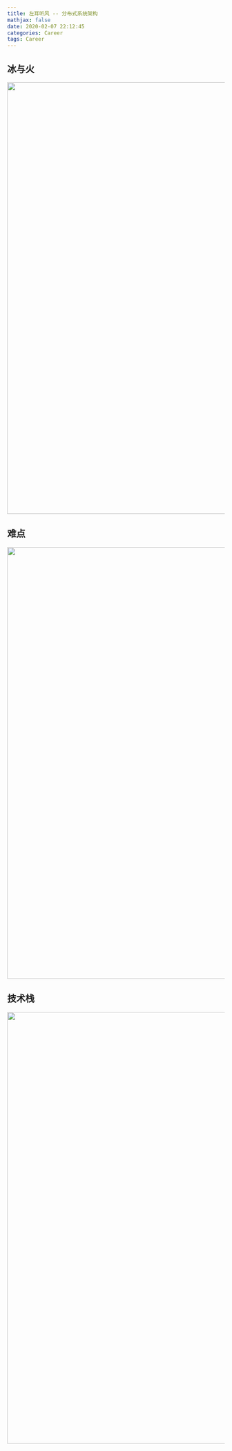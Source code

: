 ```yaml
---
title: 左耳听风 -- 分布式系统架构
mathjax: false
date: 2020-02-07 22:12:45
categories: Career
tags: Career
---
```


## 冰与火
<img src="https://left-ear-1253868755.cos.ap-nanjing.myqcloud.com/left-ear-distributed-architecture-ice-fire.png" width=1000/>

<!-- more -->

## 难点
<img src="https://left-ear-1253868755.cos.ap-nanjing.myqcloud.com/left-ear-distributed-architecture-difficulty.png" width=1000/>

## 技术栈
<img src="https://left-ear-1253868755.cos.ap-nanjing.myqcloud.com/left-ear-distributed-architecture-key-tec.png" width=1000/>
